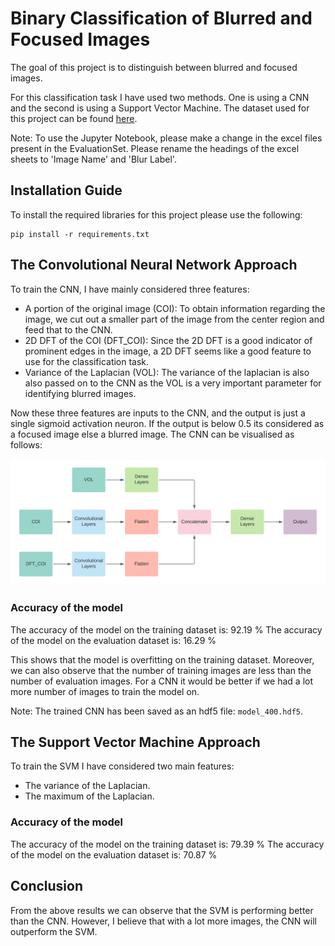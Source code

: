 # Binary Classification of Blurred and Focused Images

The goal of this project is to distinguish between blurred and focused images.

For this classification task I have used two methods. One is using a CNN and the second is using a Support Vector 
Machine. The dataset used for this project can be found [here](https://mklab.iti.gr/results/certh-image-blur-dataset/).

Note: To use the Jupyter Notebook, please make a change in the excel files present in the EvaluationSet. Please rename 
the headings of the excel sheets to 'Image Name' and 'Blur Label'.

## Installation Guide

To install the required libraries for this project please use the following:

```
pip install -r requirements.txt
```

## The Convolutional Neural Network Approach

To train the CNN, I have mainly considered three features:

- A portion of the original image (COI): To obtain information regarding the image, we cut out a smaller part of the 
image from the center region and feed that to the CNN.
- 2D DFT of the COI (DFT_COI): Since the 2D DFT is a good indicator of prominent edges in the image, a 2D DFT seems like 
a good feature to use for the classification task.
- Variance of the Laplacian (VOL): The variance of the laplacian is also also passed on to the CNN as the VOL is a very
important parameter for identifying blurred images.

Now these three features are inputs to the CNN, and the output is just a single sigmoid activation neuron. If the output
is below 0.5 its considered as a focused image else a blurred image. The CNN can be visualised as follows:

![cnn_image](CNN.png)


### Accuracy of the model

The accuracy of the model on the training dataset is: 92.19 %
The accuracy of the model on the evaluation dataset is: 16.29 %

This shows that the model is overfitting on the training dataset. Moreover, we can also observe that the number of 
training images are less than the number of evaluation images. For a CNN it would be better if we had a lot more number 
of images to train the model on. 

Note: The trained CNN has been saved as an hdf5 file: `model_400.hdf5`.

## The Support Vector Machine Approach
  
To train the SVM I have considered two main features:

- The variance of the Laplacian.
- The maximum of the Laplacian.

### Accuracy of the model

The accuracy of the model on the training dataset is: 79.39 %
The accuracy of the model on the evaluation dataset is:  70.87 %

## Conclusion

From the above results we can observe that the SVM is performing better than the CNN. However, I believe that with a lot
more images, the CNN will outperform the SVM. 
